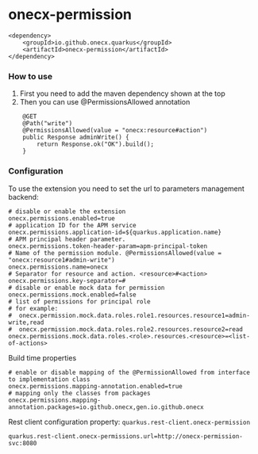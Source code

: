 # onecx-permission

```
<dependency>
    <groupId>io.github.onecx.quarkus</groupId>
    <artifactId>onecx-permission</artifactId>
</dependency>
```

### How to use

1. First you need to add the maven dependency shown at the top
2. Then you can use @PermissionsAllowed annotation

```
    @GET
    @Path("write")
    @PermissionsAllowed(value = "onecx:resource#action")
    public Response adminWrite() {
        return Response.ok("OK").build();
    }
```

### Configuration

To use the extension you need to set the url to parameters management backend:

```properties
# disable or enable the extension  
onecx.permissions.enabled=true
# application ID for the APM service 
onecx.permissions.application-id=${quarkus.application.name}
# APM principal header parameter.
onecx.permissions.token-header-param=apm-principal-token
# Name of the permission module. @PermissionsAllowed(value = "onecx:resource1#admin-write")
onecx.permissions.name=onecx
# Separator for resource and action. <resource>#<action>
onecx.permissions.key-separator=#
# disable or enable mock data for permission
onecx.permissions.mock.enabled=false
# list of permissions for principal role
# for example: 
#  onecx.permission.mock.data.roles.role1.resources.resource1=admin-write,read
#  onecx.permission.mock.data.roles.role2.resources.resource2=read 
onecx.permissions.mock.data.roles.<role>.resources.<resource>=<list-of-actions>
```

Build time properties

```properties
# enable or disable mapping of the @PermissionAllowed from interface to implementation class
onecx.permissions.mapping-annotation.enabled=true
# mapping only the classes from packages
onecx.permissions.mapping-annotation.packages=io.github.onecx,gen.io.github.onecx
```

Rest client configuration property: `quarkus.rest-client.onecx-permission`

```properties
quarkus.rest-client.onecx-permissions.url=http://onecx-permission-svc:8080
```



